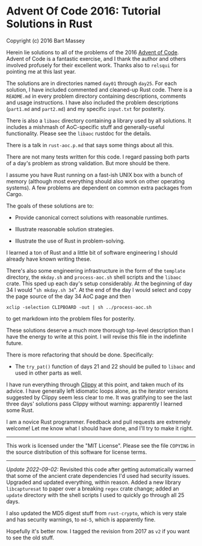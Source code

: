 # Advent Of Code 2016: Tutorial Solutions in Rust
Copyright (c) 2016 Bart Massey

Herein lie solutions to all of the problems of the 2016
[Advent of Code](http://adventofcode.com). Advent of Code is
a fantastic exercise, and I thank the author and others
involved profusely for their excellent work. Thanks also to
`relsqui` for pointing me at this last year.

The solutions are in directories named `day01` through
`day25`. For each solution, I have included commented and
cleaned-up Rust code. There is a `README.md` in every
problem directory containing descriptions, comments and
usage instructions. I have also included the problem
descriptions (`part1.md` and `part2.md`) and my specific
`input.txt` for posterity.

There is also a `libaoc` directory containing a library used
by all solutions. It includes a mishmash of AoC-specific
stuff and generally-useful functionality. Please see the
`libaoc` rustdoc for the details.

There is a talk in `rust-aoc.p.md` that says some things
about all this.

There are not many tests written for this code. I regard
passing both parts of a day's problem as strong validation.
But more should be there.

I assume you have Rust running on a fast-ish UNIX box with a
bunch of memory (although most everything should also work
on other operating systems).  A few problems are dependent
on common extra packages from Cargo.

The goals of these solutions are to:

* Provide canonical correct solutions with reasonable
  runtimes.

* Illustrate reasonable solution strategies.

* Illustrate the use of Rust in problem-solving.

I learned a ton of Rust and a little bit of software
engineering I should already have known writing these.

There's also some engineering infrastructure in the form of
the `template` directory, the `mkday.sh` and
`process-aoc.sh` shell scripts and the `libaoc` crate.  This
sped up each day's setup considerably. At the beginning of
day 34 I would "`sh mkday.sh 34`". At the end of the day I
would select and copy the page source of the day 34 AoC page
and then

    xclip -selection CLIPBOARD -out | sh ../process-aoc.sh

to get markdown into the problem files for posterity.

These solutions deserve a much more thorough top-level
description than I have the energy to write at this point.
I will revise this file in the indefinite future.

There is more refactoring that should be done. Specifically:

* The `try_pat()` function of days 21 and 22 should be
  pulled to `libaoc` and used in other parts as well.

I have run everything through
[Clippy](http://crates.io/crates/clippy) at this point, and
taken much of its advice. I have generally left idiomatic
loops alone, as the iterator versions suggested by Clippy
seem less clear to me. It was gratifying to see the last
three days' solutions pass Clippy without warning:
apparently I learned some Rust.

I am a novice Rust programmer. Feedback and pull requests
are extremely welcome! Let me know what I should have done,
and I'll try to make it right.


---

This work is licensed under the "MIT License".  Please see
the file `COPYING` in the source distribution of this software
for license terms.

---

*Update 2022-09-02:* Revisited this code after getting
automatically warned that some of the ancient crate
dependencies I'd used had security issues. Upgraded and
updated everything, within reason. Added a new library
`libcapturesat` to paper over a breaking `regex` crate
change; added an `update` directory with the shell scripts I
used to quickly go through all 25 days.

I also updated the MD5 digest stuff from `rust-crypto`,
which is very stale and has security warnings, to `md-5`,
which is apparently fine.

Hopefully it's better now. I tagged the revision
from 2017 as `v2` if you want to see the old stuff.
